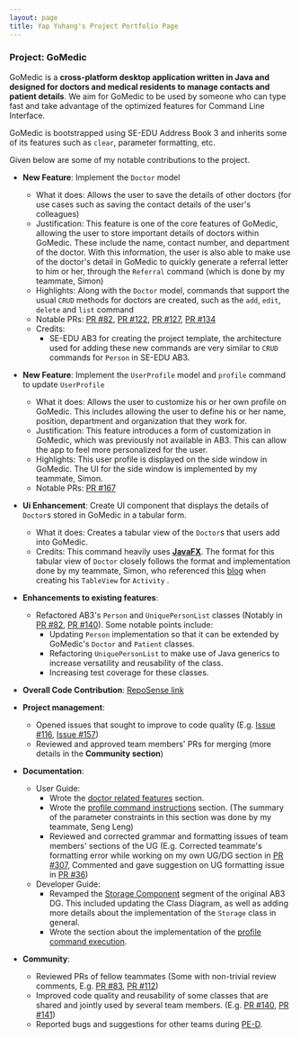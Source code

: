 ```yaml
---
layout: page
title: Yap Yuhang's Project Portfolio Page
---
```


### Project: GoMedic

GoMedic is a **cross-platform desktop application written in Java and designed for doctors and medical residents to
manage contacts and patient details**. We aim for GoMedic to be used by someone who can type fast and take advantage of the
optimized features for Command Line Interface.

GoMedic is bootstrapped using SE-EDU Address Book 3 and inherits some of its features such as `clear`, parameter
formatting, etc.

Given below are some of my notable contributions to the project.

* **New Feature**: Implement the `Doctor` model
    * What it does: Allows the user to save the details of other doctors (for use cases such as saving the contact details of the user's colleagues)
    * Justification: This feature is one of the core features of GoMedic, allowing the user to store important details of
      doctors within GoMedic. These include the name, contact number, and department of the doctor. With this information,
      the user is also able to make use of the doctor's detail in GoMedic to quickly generate a referral letter to him or her,
      through the `Referral` command (which is done by my teammate, Simon)
    * Highlights: Along with the `Doctor` model, commands that support the usual `CRUD` methods for doctors are created, 
      such as the `add`, `edit`, `delete` and `list` command
    * Notable PRs: [PR #82](https://github.com/AY2122S1-CS2103T-T15-1/tp/pull/82), [PR #122](https://github.com/AY2122S1-CS2103T-T15-1/tp/pull/122), 
      [PR #127](https://github.com/AY2122S1-CS2103T-T15-1/tp/pull/127), [PR #134](https://github.com/AY2122S1-CS2103T-T15-1/tp/pull/134)
    * Credits: 
        * SE-EDU AB3 for creating the project template, the architecture used for adding these new commands are very similar to `CRUD` commands for `Person` in SE-EDU AB3.

* **New Feature**: Implement the `UserProfile` model and `profile` command to update `UserProfile`
    * What it does: Allows the user to customize his or her own profile on GoMedic. This includes allowing the user to define
      his or her name, position, department and organization that they work for.
    * Justification: This feature introduces a form of customization in GoMedic, which was previously not available in AB3.
      This can allow the app to feel more personalized for the user.
    * Highlights: This user profile is displayed on the side window in GoMedic. The UI for the side window is implemented by 
      my teammate, Simon.
    * Notable PRs: [PR #167](https://github.com/AY2122S1-CS2103T-T15-1/tp/pull/167)

* **Ui Enhancement**: Create UI component that displays the details of `Doctor`s stored in GoMedic in a tabular form.
    * What it does: Creates a tabular view of the `Doctor`s that users add into GoMedic.
    * Credits: This command heavily uses [**JavaFX**](https://docs.oracle.com/javafx/2/). The format for this
     tabular view of `Doctor` closely follows the format and implementation done by my teammate, Simon, 
     who referenced this [blog](http://tutorials.jenkov.com/javafx/tableview.html) when creating his `TableView` for `Activity` .

* **Enhancements to existing features**:
  * Refactored AB3's `Person` and `UniquePersonList` classes (Notably in [PR #82](https://github.com/AY2122S1-CS2103T-T15-1/tp/pull/82), [PR #140](https://github.com/AY2122S1-CS2103T-T15-1/tp/pull/140)). 
    Some notable points include:
    * Updating `Person` implementation so that it can be extended by GoMedic's `Doctor` and `Patient` classes.
    * Refactoring `UniquePersonList` to make use of Java generics to increase versatility and reusability of the class.
    * Increasing test coverage for these classes.

* **Overall Code Contribution**: [RepoSense link](https://nus-cs2103-ay2122s1.github.io/tp-dashboard/?search=T15&sort=groupTitle&sortWithin=title&timeframe=commit&mergegroup=&groupSelect=groupByRepos&breakdown=true&checkedFileTypes=docs~functional-code~test-code~other&since=2021-09-17&tabOpen=true&tabType=authorship&tabAuthor=yyhangz&tabRepo=AY2122S1-CS2103T-T15-1%2Ftp%5Bmaster%5D&authorshipIsMergeGroup=false&authorshipFileTypes=docs~functional-code~test-code&authorshipIsBinaryFileTypeChecked=false&zFR=false)

* **Project management**:
  * Opened issues that sought to improve to code quality (E.g. [Issue #116](https://github.com/AY2122S1-CS2103T-T15-1/tp/issues/116), [Issue #157](https://github.com/AY2122S1-CS2103T-T15-1/tp/issues/157))
  * Reviewed and approved team members' PRs for merging (more details in the **Community section**)
    
* **Documentation**:
    * User Guide:
        * Wrote the [doctor related features](https://ay2122s1-cs2103t-t15-1.github.io/tp/UserGuide.html#32-doctors-related-features) section. 
        * Wrote the [profile command instructions](https://ay2122s1-cs2103t-t15-1.github.io/tp/UserGuide.html#352-customizing-your-own-profile-profile) section. 
          (The summary of the parameter constraints in this section was done by my teammate, Seng Leng)
        * Reviewed and corrected grammar and formatting issues of team members' sections of the UG
          (E.g. Corrected teammate's formatting error while working on my own UG/DG section in [PR #307](https://github.com/AY2122S1-CS2103T-T15-1/tp/pull/307),
          Commented and gave suggestion on UG formatting issue in [PR #36](https://github.com/AY2122S1-CS2103T-T15-1/tp/pull/36#discussion_r715329502))
    * Developer Guide:
      * Revamped the [Storage Component](https://ay2122s1-cs2103t-t15-1.github.io/tp/DeveloperGuide.html#storage-component) 
        segment of the original AB3 DG. This included updating the Class Diagram, as well as adding more details about the implementation of the `Storage` class in general.
      * Wrote the section about the implementation of the [profile command execution](https://ay2122s1-cs2103t-t15-1.github.io/tp/DeveloperGuide.html#customizing-users-personal-profile-in-gomedic). 

* **Community**:
    * Reviewed PRs of fellow teammates (Some with non-trivial review comments, E.g. [PR #83](https://github.com/AY2122S1-CS2103T-T15-1/tp/pull/83), [PR #112](https://github.com/AY2122S1-CS2103T-T15-1/tp/pull/112))
    * Improved code quality and reusability of some classes that are shared and jointly used by several team members. 
      (E.g. [PR #140](https://github.com/AY2122S1-CS2103T-T15-1/tp/pull/140), [PR #141](https://github.com/AY2122S1-CS2103T-T15-1/tp/pull/141))
    * Reported bugs and suggestions for other teams during [PE-D](https://github.com/yyhangz/ped). 